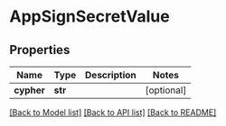 # AppSignSecretValue

## Properties
Name | Type | Description | Notes
------------ | ------------- | ------------- | -------------
**cypher** | **str** |  | [optional] 

[[Back to Model list]](../README.md#documentation-for-models) [[Back to API list]](../README.md#documentation-for-api-endpoints) [[Back to README]](../README.md)

